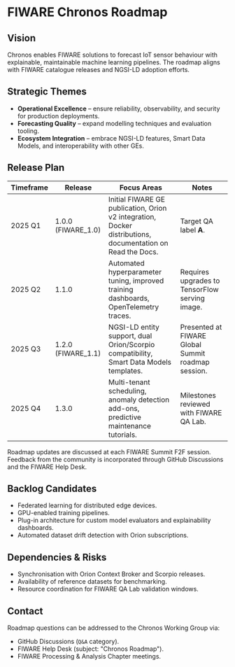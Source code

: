 <!--
  FIWARE Generic Enabler roadmap following GE_roadmap_template.md
-->

# FIWARE Chronos Roadmap

## Vision

Chronos enables FIWARE solutions to forecast IoT sensor behaviour with explainable, maintainable machine learning pipelines. The roadmap aligns with FIWARE catalogue releases and NGSI-LD adoption efforts.

## Strategic Themes

- **Operational Excellence** – ensure reliability, observability, and security for production deployments.
- **Forecasting Quality** – expand modelling techniques and evaluation tooling.
- **Ecosystem Integration** – embrace NGSI-LD features, Smart Data Models, and interoperability with other GEs.

## Release Plan

| Timeframe | Release | Focus Areas | Notes |
|-----------|---------|-------------|-------|
| 2025 Q1   | 1.0.0 (FIWARE_1.0) | Initial FIWARE GE publication, Orion v2 integration, Docker distributions, documentation on Read the Docs. | Target QA label **A**. |
| 2025 Q2   | 1.1.0 | Automated hyperparameter tuning, improved training dashboards, OpenTelemetry traces. | Requires upgrades to TensorFlow serving image. |
| 2025 Q3   | 1.2.0 (FIWARE_1.1) | NGSI-LD entity support, dual Orion/Scorpio compatibility, Smart Data Models templates. | Presented at FIWARE Global Summit roadmap session. |
| 2025 Q4   | 1.3.0 | Multi-tenant scheduling, anomaly detection add-ons, predictive maintenance tutorials. | Milestones reviewed with FIWARE QA Lab. |

Roadmap updates are discussed at each FIWARE Summit F2F session. Feedback from the community is incorporated through GitHub Discussions and the FIWARE Help Desk.

## Backlog Candidates

- Federated learning for distributed edge devices.
- GPU-enabled training pipelines.
- Plug-in architecture for custom model evaluators and explainability dashboards.
- Automated dataset drift detection with Orion subscriptions.

## Dependencies & Risks

- Synchronisation with Orion Context Broker and Scorpio releases.
- Availability of reference datasets for benchmarking.
- Resource coordination for FIWARE QA Lab validation windows.

## Contact

Roadmap questions can be addressed to the Chronos Working Group via:

- GitHub Discussions (`Q&A` category).
- FIWARE Help Desk (subject: "Chronos Roadmap").
- FIWARE Processing & Analysis Chapter meetings.
